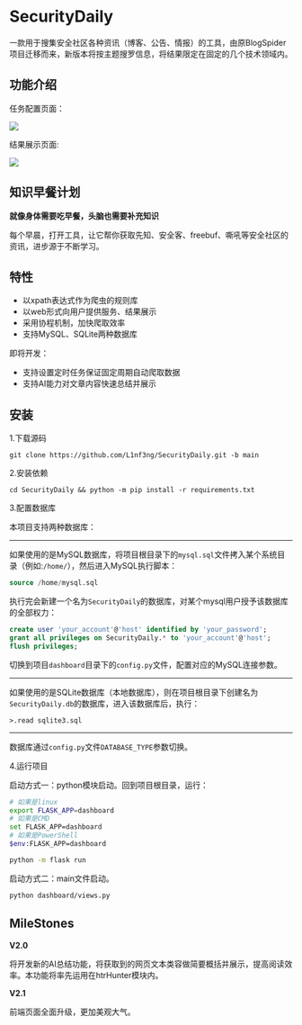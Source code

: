 # SecurityDaily
一款用于搜集安全社区各种资讯（博客、公告、情报）的工具，由原BlogSpider项目迁移而来，新版本将按主题搜罗信息，将结果限定在固定的几个技术领域内。

## 功能介绍

任务配置页面：

![](https://i.loli.net/2021/01/04/fAnUC4OYGqz35tI.png)

结果展示页面:

![](https://i.loli.net/2021/01/04/mOuhBFxRvHy4czX.png)

## 知识早餐计划

**就像身体需要吃早餐，头脑也需要补充知识**

每个早晨，打开工具，让它帮你获取先知、安全客、freebuf、嘶吼等安全社区的资讯，进步源于不断学习。

## 特性

* 以xpath表达式作为爬虫的规则库
* 以web形式向用户提供服务、结果展示
* 采用协程机制，加快爬取效率
* 支持MySQL、SQLite两种数据库

即将开发：
* 支持设置定时任务保证固定周期自动爬取数据
* 支持AI能力对文章内容快速总结并展示

## 安装

1.下载源码

`git clone https://github.com/L1nf3ng/SecurityDaily.git -b main`

2.安装依赖

`cd SecurityDaily && python -m pip install -r requirements.txt`

3.配置数据库

本项目支持两种数据库：

***

如果使用的是MySQL数据库，将项目根目录下的`mysql.sql`文件拷入某个系统目录（例如:`/home/`），然后进入MySQL执行脚本：

```sql
source /home/mysql.sql
```

执行完会新建一个名为`SecurityDaily`的数据库，对某个mysql用户授予该数据库的全部权力：

```sql
create user 'your_account'@'host' identified by 'your_password';
grant all privileges on SecurityDaily.* to 'your_account'@'host';
flush privileges;
```

切换到项目`dashboard`目录下的`config.py`文件，配置对应的MySQL连接参数。

***

如果使用的是SQLite数据库（本地数据库），则在项目根目录下创建名为`SecurityDaily.db`的数据库，进入该数据库后，执行：

`>.read sqlite3.sql`

***

数据库通过`config.py`文件`DATABASE_TYPE`参数切换。

4.运行项目

启动方式一：python模块启动。回到项目根目录，运行：

```bash
# 如果是linux
export FLASK_APP=dashboard
# 如果是CMD
set FLASK_APP=dashboard
# 如果是PowerShell
$env:FLASK_APP=dashboard

python -m flask run
```

启动方式二：main文件启动。

```bash
python dashboard/views.py
```

## MileStones
**V2.0**

将开发新的AI总结功能，将获取到的网页文本类容做简要概括并展示，提高阅读效率。本功能将率先运用在htrHunter模块内。

**V2.1**

前端页面全面升级，更加美观大气。
